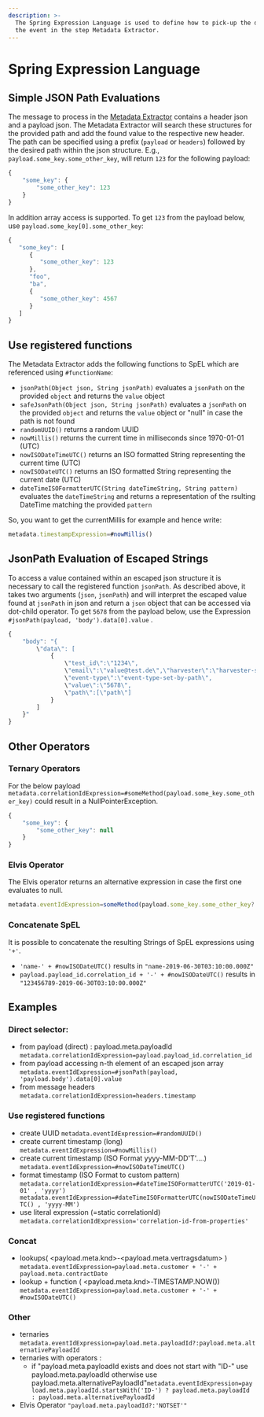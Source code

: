 ```yaml
---
description: >-
  The Spring Expression Language is used to define how to pick-up the data from
  the event in the step Metadata Extractor.
---
```


# Spring Expression Language

## Simple JSON Path Evaluations

The message to process in the [Metadata Extractor](../../../developer-reference/dataflow/data-in/metadata-extractor.md) contains a header json and a payload json. The Metadata Extractor will search these structures for the provided path and add the found value to the respective new header. The path can be specified using a prefix \(`payload` or `headers`\) followed by the desired path within the json structure. E.g., `payload.some_key.some_other_key`, will return `123` for the following payload:

```javascript
{
    "some_key": {
        "some_other_key": 123
    }
}

```

In addition array access is supported. To get `123` from the payload below, use `payload.some_key[0].some_other_key`: 

```javascript
{  
   "some_key": [  
      {  
         "some_other_key": 123
      },
      "foo",
      "ba",
      {  
         "some_other_key": 4567
      }
   ]
}
```

## Use registered functions

The Metadata Extractor adds the following functions to SpEL which are referenced using `#functionName`:

* `jsonPath(Object json, String jsonPath)` evaluates a `jsonPath` on the provided `object` and returns the `value` object
* `safeJsonPath(Object json, String jsonPath)` evaluates a `jsonPath` on the provided `object` and returns the `value` object or "null" in case the path is not found
* `randomUUID()` returns a random UUID
* `nowMillis()` returns the current time in milliseconds since 1970-01-01 \(UTC\)
* `nowISODateTimeUTC()` returns an ISO formatted String representing the current time \(UTC\)
* `nowISODateUTC()` returns an ISO formatted String representing the current date \(UTC\)
* `dateTimeISOFormatterUTC(String dateTimeString, String pattern)` evaluates the `dateTimeString` and returns a representation of the rsulting DateTime matching the provided `pattern`

So, you want to get the currentMillis for example and hence write:

```javascript
metadata.timestampExpression=#nowMillis()
```

## JsonPath Evaluation of Escaped Strings

To access a value contained within an escaped json structure it is necessary to call the registered function `jsonPath`. As described above, it takes two arguments \(`json`, `jsonPath`\) and will interpret the escaped value found at `jsonPath` in json and return a `json` object that can be accessed via dot-child operator. To get `5678` from the payload below, use the Expression `#jsonPath(payload, 'body').data[0].value` .

```javascript
{
    "body": "{
        \"data\": [
            {
                \"test_id\":\"1234\",
                \"email\":\"value@test.de\",\"harvester\":\"harvester-set-by-path\",
                \"event-type\":\"event-type-set-by-path\",
                \"value\":\"5678\",
                \"path\":[\"path\"]
            }
        ]
    }"
}
```

## Other Operators

### Ternary Operators

For the below payload `metadata.correlationIdExpression=#someMethod(payload.some_key.some_other_key)` could result in a NullPointerException.

```javascript
{
    "some_key": {
        "some_other_key": null
    }
}
```

### Elvis Operator

The Elvis operator returns an alternative expression in case the first one evaluates to null.

```javascript
metadata.eventIdExpression=someMethod(payload.some_key.some_other_key?:'not_found')

```

### Concatenate SpEL

It is possible to concatenate the resulting Strings of SpEL expressions using `'+'`.

* `'name-' + #nowISODateUTC()` results in `"name-2019-06-30T03:10:00.000Z"`
* `payload.payload_id.correlation_id + '-' + #nowISODateUTC()` results in `"123456789-2019-06-30T03:10:00.000Z"`

## Examples 

### Direct selector:

* from payload \(direct\) : payload.meta.payloadId `metadata.correlationIdExpression=payload.payload_id.correlation_id`
* from payload accessing n-th element of an escaped json array `metadata.eventIdExpression=#jsonPath(payload, 'payload.body').data[0].value`
* from message headers `metadata.correlationIdExpression=headers.timestamp`

### Use registered functions

* create UUID  `metadata.eventIdExpression=#randomUUID()`
* create current timestamp \(long\)  `metadata.eventIdExpression=#nowMillis()`
* create current timestamp \(ISO Format yyyy-MM-DD'T'....\) `metadata.eventIdExpression=#nowISODateTimeUTC()`
* format timestamp \(ISO Format to custom pattern\) `metadata.correlationIdExpression=#dateTimeISOFormatterUTC('2019-01-01' , 'yyyy') metadata.eventIdExpression=#dateTimeISOFormatterUTC(nowISODateTimeUTC() , 'yyyy-MM')`
* use literal expression \(=static correlationId\)  `metadata.correlationIdExpression='correlation-id-from-properties'`

### Concat

* lookups\( &lt;payload.meta.knd&gt;-&lt;payload.meta.vertragsdatum&gt; \) `metadata.eventIdExpression=payload.meta.customer + '-' + payload.meta.contractDate`
* lookup + function \( &lt;payload.meta.knd&gt;-TIMESTAMP.NOW\(\)\)  `metadata.eventIdExpression=payload.meta.customer + '-' + #nowISODateUTC()`

### Other

* ternaries `metadata.eventIdExpression=payload.meta.payloadId?:payload.meta.alternativePayloadId`
* ternaries with operators :
  * if "payload.meta.payloadId exists and does not start with "ID-" use payload.meta.payloadId otherwise use payload.meta.alternativePayloadId"`metadata.eventIdExpression=payload.meta.payloadId.startsWith('ID-') ? payload.meta.payloadId : payload.meta.alternativePayloadId`
* Elvis Operator `"payload.meta.payloadId?:'NOTSET'"`


